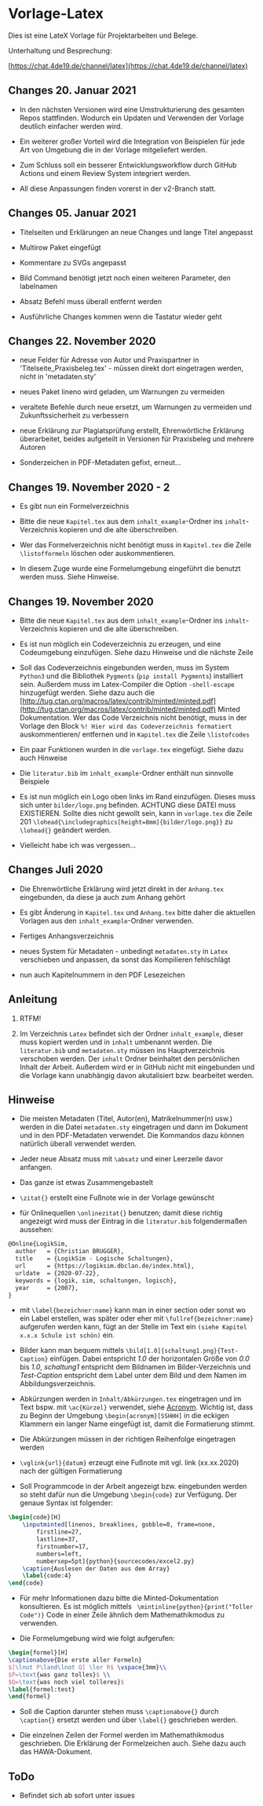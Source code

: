 # Vorlage-Latex
Dies ist eine LateX Vorlage für Projektarbeiten und Belege.

Unterhaltung und Besprechung:

[https://chat.4de19.de/channel/latex](https://chat.4de19.de/channel/latex)

## Changes 20. Januar 2021

- In den nächsten Versionen wird eine Umstrukturierung des gesamten Repos stattfinden. Wodurch ein Updaten und
  Verwenden der Vorlage deutlich einfacher werden wird.
  
- Ein weiterer großer Vorteil wird die Integration von Beispielen für jede Art von Umgebung die in der Vorlage mitgeliefert werden.

- Zum Schluss soll ein besserer Entwicklungsworkflow durch GitHub Actions und einem Review System integriert werden.

- All diese Anpassungen finden vorerst in der v2-Branch statt.

## Changes 05. Januar 2021

- Titelseiten und Erklärungen an neue Changes und lange Titel angepasst

- Multirow Paket eingefügt

- Kommentare zu SVGs angepasst

- Bild Command benötigt jetzt noch einen weiteren Parameter, den labelnamen

- Absatz Befehl muss überall entfernt werden

- Ausführliche Changes kommen wenn die Tastatur wieder geht


## Changes 22. November 2020

- neue Felder für Adresse von Autor und Praxispartner in 'Titelseite_Praxisbeleg.tex' - müssen direkt dort eingetragen werden, nicht in 'metadaten.sty'

- neues Paket lineno wird geladen, um Warnungen zu vermeiden

- veraltete Befehle durch neue ersetzt, um Warnungen zu vermeiden und Zukunftssicherheit zu verbessern

- neue Erklärung zur Plagiatsprüfung erstellt, Ehrenwörtliche Erklärung überarbeitet, beides aufgeteilt in Versionen für Praxisbeleg und mehrere Autoren

- Sonderzeichen in PDF-Metadaten gefixt, erneut...

## Changes 19. November 2020 - 2

- Es gibt nun ein Formelverzeichnis

- Bitte die neue `Kapitel.tex` aus dem `inhalt_example`-Ordner ins `inhalt`-Verzeichnis kopieren und die alte überschreiben.

- Wer das Formelverzeichnis nicht benötigt muss in `Kapitel.tex` die Zeile `\listofformeln` löschen oder auskommentieren.

- In diesem Zuge wurde eine Formelumgebung eingeführt die benutzt werden muss. Siehe Hinweise.

## Changes 19. November 2020

- Bitte die neue `Kapitel.tex` aus dem `inhalt_example`-Ordner ins `inhalt`-Verzeichnis kopieren und die alte überschreiben.

- Es ist nun möglich ein Codeverzeichnis zu erzeugen, und eine Codeumgebung einzufügen. Siehe dazu Hinweise und die nächste Zeile

- Soll das Codeverzeichnis eingebunden werden, muss im System `Python3` und die Bibliothek `Pygments` (`pip install Pygments`) installiert sein. Außerdem muss im Latex-Compiler die Option `-shell-escape` hinzugefügt werden. Siehe dazu auch die [http://tug.ctan.org/macros/latex/contrib/minted/minted.pdf](http://tug.ctan.org/macros/latex/contrib/minted/minted.pdf) Minted Dokumentation. Wer das Code Verzeichnis nicht benötigt, muss in der Vorlage den Block `%! Hier wird das Codeverzeichnis formatiert` auskommentieren/ entfernen und in `Kapitel.tex` die Zeile `\listofcodes`  

- Ein paar Funktionen wurden in die `vorlage.tex` eingefügt. Siehe dazu auch Hinweise

- Die `literatur.bib` im `inhalt_example`-Ordner enthält nun sinnvolle Beispiele

- Es ist nun möglich ein Logo oben links im Rand einzufügen. Dieses muss sich unter `bilder/logo.png` befinden. ACHTUNG diese DATEI muss EXISTIEREN. Sollte dies nicht gewollt sein, kann in `vorlage.tex` die Zeile 201 `\lohead{\includegraphics[height=8mm]{bilder/logo.png}}` zu `\lohead{}` geändert werden.

- Vielleicht habe ich was vergessen...

## Changes Juli 2020

- Die Ehrenwörtliche Erklärung wird jetzt direkt in der `Anhang.tex` eingebunden, da diese ja auch zum Anhang gehört

- Es gibt Änderung in `Kapitel.tex` und `Anhang.tex` bitte daher die aktuellen Vorlagen aus den `inhalt_example`-Ordner verwenden.

- Fertiges Anhangsverzeichnis

- neues System für Metadaten - unbedingt `metadaten.sty` in `Latex` verschieben und anpassen, da sonst das Kompilieren fehlschlägt

- nun auch Kapitelnummern in den PDF Lesezeichen

## Anleitung

1. RTFM!

2. Im Verzeichnis `Latex` befindet sich der Ordner `inhalt_example`, dieser muss kopiert werden und in `inhalt` umbenannt werden. Die `literatur.bib` und `metadaten.sty` müssen ins Hauptverzeichnis verschoben werden. Der `inhalt` Ordner beinhaltet den persönlichen Inhalt der Arbeit. Außerdem wird er in GitHub nicht mit eingebunden und die Vorlage kann unabhängig davon akutalisiert bzw. bearbeitet werden.

## Hinweise

- Die meisten Metadaten (Titel, Autor(en), Matrikelnummer(n) usw.) werden in die Datei `metadaten.sty` eingetragen und dann im Dokument und in den PDF-Metadaten verwendet. Die Kommandos dazu können natürlich überall verwendet werden. 

- Jeder neue Absatz muss mit `\absatz` und einer Leerzeile davor anfangen.

- Das ganze ist etwas Zusammengebastelt

- `\zitat{}` erstellt eine Fußnote wie in der Vorlage gewünscht

- für Onlinequellen `\onlinezitat{}` benutzen; damit diese richtig angezeigt wird muss der Eintrag in die `literatur.bib` folgendermaßen aussehen:
```latex
@Online{LogikSim,
  author   = {Christian BRUGGER},
  title    = {LogikSim - Logische Schaltungen},
  url      = {https://logiksim.dbclan.de/index.html},
  urldate  = {2020-07-22},
  keywords = {logik, sim, schaltungen, logisch},
  year     = {2007},
}
```

- mit `\label{bezeichner:name}` kann man in einer section oder sonst wo ein Label erstellen, was später oder eher mit `\fullref{bezeichner:name}` aufgerufen werden kann, fügt an der Stelle im Text ein `(siehe Kapitel x.x.x Schule ist schön)` ein.

- Bilder kann man bequem mittels `\bild[1.0]{schaltung1.png}{Test-Caption}` einfügen. Dabei entspricht *1.0* der horizontalen Größe von *0.0* bis *1.0*, *schaltung1* entspricht dem Bildnamen im Bilder-Verzeichnis und *Test-Caption* entspricht dem Label unter dem Bild und dem Namen im Abbildungsverzeichnis.

- Abkürzungen werden in `Inhalt/Abkürzungen.tex` eingetragen und im Text bspw. mit `\ac{Kürzel}` verwendet, siehe [Acronym](https://www.namsu.de/Extra/pakete/Acronym.html). Wichtig ist, dass zu Beginn der Umgebung `\begin{acronym}[SSHHH]` in die eckigen Klammern ein langer Name eingefügt ist, damit die Formatierung stimmt.

- Die Abkürzungen müssen in der richtigen Reihenfolge eingetragen werden

- `\vglink{url}{datum}` erzeugt eine Fußnote mit vgl. link (xx.xx.2020) nach der gültigen Formatierung

- Soll Programmcode in der Arbeit angezeigt bzw. eingebunden werden so steht dafür nun die Umgebung `\begin{code}` zur Verfügung. Der genaue Syntax ist folgender:
```latex
\begin{code}[H]
    \inputminted[linenos, breaklines, gobble=0, frame=none,
        firstline=27,
        lastline=37,
        firstnumber=17,
        numbers=left,
        numbersep=5pt]{python}{sourcecodes/excel2.py}
    \caption{Auslesen der Daten aus dem Array}
    \label{code:4}
\end{code}
```

- Für mehr Informationen dazu bitte die Minted-Dokumentation konsultieren. Es ist möglich mittels ` \mintinline{python}{print("Toller Code")}` Code in einer Zeile ähnlich dem Mathemathikmodus zu verwenden.

- Die Formelumgebung wird wie folgt aufgerufen:
```latex
\begin{formel}[H]
\captionabove{Die erste aller Formeln}
$[\lnot P\land\lnot Q] \lor R$ \vspace{3mm}\\
$P=\text{was ganz tolles}$ \\
$Q=\text{was noch viel tolleres}$
\label{formel:test}
\end{formel}
```

- Soll die Caption darunter stehen muss `\captionabove{}` durch `\caption{}` ersetzt werden und über `\label{}` geschrieben werden.

- Die einzelnen Zeilen der Formel werden im Mathemathikmodus geschrieben. Die Erklärung der Formelzeichen auch. Siehe dazu auch das HAWA-Dokument.


## ToDo

- Befindet sich ab sofort unter issues
